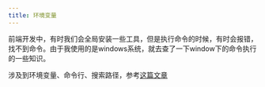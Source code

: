 ```yaml
---
title: 环境变量
---
```


前端开发中，有时我们会全局安装一些工具，但是执行命令的时候，有时会报错，找不到命令。由于我使用的是windows系统，就去查了一下window下的命令执行的一些知识。

涉及到环境变量、命令行、搜索路径，参考[这篇文章](http://www.juzicode.com/archives/1468)
